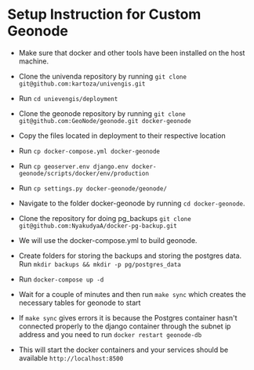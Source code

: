 # Setup Instruction for Custom Geonode

* Make sure that docker and other tools have been installed on the host machine.

* Clone the univenda repository by running `git clone git@github.com:kartoza/univengis.git`

* Run `cd unievengis/deployment`

* Clone the geonode repository by running `git clone git@github.com:GeoNode/geonode.git docker-geonode`

* Copy the files located in deployment to their respective location

* Run `cp docker-compose.yml docker-geonode`

* Run `cp geoserver.env django.env docker-geonode/scripts/docker/env/production`

* Run `cp settings.py docker-geonode/geonode/`

* Navigate to the folder docker-geonode by running `cd docker-geonode`.

* Clone the repository for doing pg_backups `git clone git@github.com:NyakudyaA/docker-pg-backup.git`

* We will use the docker-compose.yml to build geonode.

* Create folders for storing the backups and storing the postgres data. Run `mkdir backups && mkdir -p pg/postgres_data`

* Run `docker-compose up -d`

* Wait for a couple of minutes and then run `make sync` which creates the necessary tables for geonode to start

* If `make sync` gives errors it is because the Postgres container hasn't connected properly to the django container
  through the subnet ip address and you need to run `docker restart geonode-db`

* This will start the docker containers and your services should be available `http://localhost:8500`

